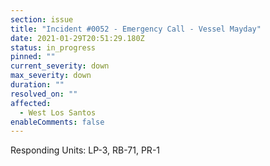 ```yaml
---
section: issue
title: "Incident #0052 - Emergency Call - Vessel Mayday"
date: 2021-01-29T20:51:29.180Z
status: in_progress
pinned: ""
current_severity: down
max_severity: down
duration: ""
resolved_on: ""
affected:
  - West Los Santos
enableComments: false
---
```

Responding Units: LP-3, RB-71, PR-1